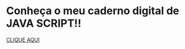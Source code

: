   <!DOCTYPE html>
<html lang="en">
<head>
    <meta charset="UTF-8">
    <meta http-equiv="X-UA-Compatible" content="IE=edge">
    <meta name="viewport" content="width=device-width, initial-scale=1.0">
</head>
<body>
    <h1>Conheça o meu caderno digital de JAVA SCRIPT!!</h1>
    <a href="https://gabriel-rezende-r.github.io/4.java.script/1.curso.em.video/index.html">CLIQUE AQUI  </a>
</body>
</html>
    
    

